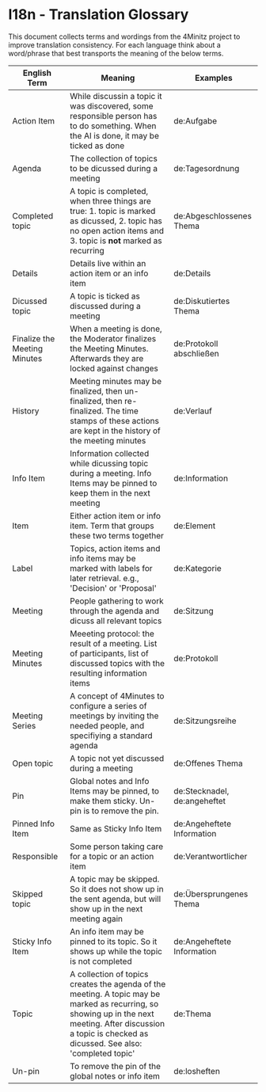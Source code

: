 # I18n - Translation Glossary
This document collects terms and wordings from the 4Minitz project 
to improve translation consistency. For each language think about a 
word/phrase that best transports the meaning of the below terms.

| English Term  | Meaning  | Examples  |
|---|---|---|
| Action Item   | While discussin a topic it was discovered, some responsible person has to do something. When the AI is done, it may be ticked as done  | de:Aufgabe  |
| Agenda  | The collection of topics to be dicussed during a meeting  | de:Tagesordnung  |
| Completed topic  | A topic is completed, when three things are true: 1. topic is marked as dicussed, 2. topic has no open action items and 3. topic is **not** marked as recurring  | de:Abgeschlossenes Thema  |
| Details  | Details live within an action item or an info item  | de:Details  |
| Dicussed topic  | A topic is ticked as discussed during a meeting  | de:Diskutiertes Thema  |
| Finalize the Meeting Minutes  | When a meeting is done, the Moderator finalizes the Meeting Minutes. Afterwards they are locked against changes  | de:Protokoll abschließen  |
| History  | Meeting minutes may be finalized, then un-finalized, then re-finalized. The time stamps of these actions are kept in the history of the meeting minutes  | de:Verlauf  |
| Info Item  | Information collected while dicussing topic during a meeting. Info Items may be pinned to keep them in the next meeting | de:Information  |
| Item  | Either action item or info item. Term that groups these two terms together  | de:Element  |
| Label  | Topics, action items and info items may be marked with labels for later retrieval. e.g., 'Decision' or 'Proposal'  | de:Kategorie  |
| Meeting  | People gathering to work through the agenda and dicuss all relevant topics | de:Sitzung  |
| Meeting Minutes  | Meeeting protocol: the result of a meeting. List of participants, list of discussed topics with the resulting information items | de:Protokoll |
| Meeting Series  | A concept of 4Minutes to configure a series of meetings by inviting the needed people, and specifiying a standard agenda  | de:Sitzungsreihe  |
| Open topic  | A topic not yet discussed during a meeting  | de:Offenes Thema  |
| Pin  | Global notes and Info Items may be pinned, to make them sticky. Un-pin is to remove the pin.  | de:Stecknadel, de:angeheftet  |
| Pinned Info Item  | Same as Sticky Info Item  | de:Angeheftete Information  |
| Responsible  | Some person taking care for a topic or an action item  | de:Verantwortlicher  |
| Skipped topic  | A topic may be skipped. So it does not show up in the sent agenda, but will show up in the next meeting again  | de:Übersprungenes Thema  |
| Sticky Info Item  | An info item may be pinned to its topic. So it shows up while the topic is not completed   | de:Angeheftete Information  |
| Topic  | A collection of topics creates the agenda of the meeting. A topic may be marked as recurring, so showing up in the next meeting. After discussion a topic is checked as dicussed. See also: 'completed topic'  | de:Thema  |
| Un-pin  | To remove the pin of the global notes or info item  | de:losheften  |
